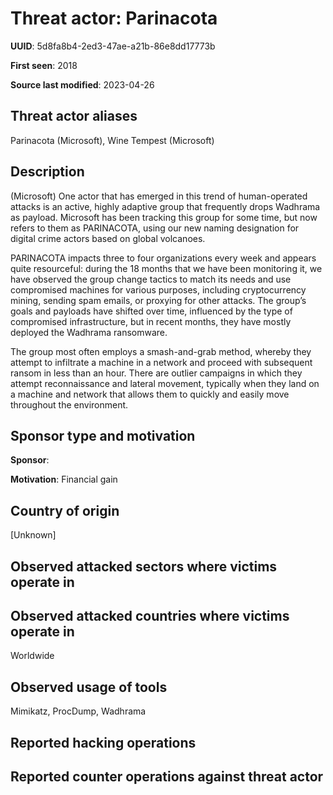 # Threat actor: Parinacota

**UUID**: 5d8fa8b4-2ed3-47ae-a21b-86e8dd17773b

**First seen**: 2018

**Source last modified**: 2023-04-26

## Threat actor aliases

Parinacota (Microsoft), Wine Tempest (Microsoft)

## Description

(Microsoft) One actor that has emerged in this trend of human-operated attacks is an active, highly adaptive group that frequently drops Wadhrama as payload. Microsoft has been tracking this group for some time, but now refers to them as PARINACOTA, using our new naming designation for digital crime actors based on global volcanoes.

PARINACOTA impacts three to four organizations every week and appears quite resourceful: during the 18 months that we have been monitoring it, we have observed the group change tactics to match its needs and use compromised machines for various purposes, including cryptocurrency mining, sending spam emails, or proxying for other attacks. The group’s goals and payloads have shifted over time, influenced by the type of compromised infrastructure, but in recent months, they have mostly deployed the Wadhrama ransomware.

The group most often employs a smash-and-grab method, whereby they attempt to infiltrate a machine in a network and proceed with subsequent ransom in less than an hour. There are outlier campaigns in which they attempt reconnaissance and lateral movement, typically when they land on a machine and network that allows them to quickly and easily move throughout the environment.

## Sponsor type and motivation

**Sponsor**: 

**Motivation**: Financial gain


## Country of origin

[Unknown]

## Observed attacked sectors where victims operate in



## Observed attacked countries where victims operate in

Worldwide

## Observed usage of tools

Mimikatz, ProcDump, Wadhrama

## Reported hacking operations



## Reported counter operations against threat actor





